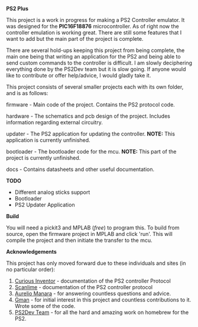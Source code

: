 **PS2 Plus**

This project is a work in progress for making a PS2 Controller emulator. It was designed for the **PIC16F18876** microcontroller. As of right now the controller emulation is working great. There are still some features that I want to add but the main part of the project is complete. 

There are several hold-ups keeping this project from being complete, the main one being that writing an application for the PS2 and being able to send custom commands to the controller is difficult. I am slowly deciphering everything done by the PS2Dev team but it is slow going. If anyone would like to contribute or offer help/advice, I would gladly take it.

This project consists of several smaller projects each with its own folder, and is as follows:

firmware - Main code of the project. Contains the PS2 protocol code.

hardware - The schematics and pcb design of the project. Includes information regarding external circuitry.

updater - The PS2 application for updating the controller. **NOTE:** This application is currently unfinished.

bootloader - The bootloader code for the mcu. **NOTE:** This part of the project is currently unfinished.

docs - Contains datasheets and other useful documentation.

**TODO**

- Different analog sticks support
- Bootloader
- PS2 Updater Application

**Build**

You will need a pickit3 and MPLAB (_free_) to program this. To build from source, open the firmware project in MPLAB and click 'run'. This will compile the project and then initiate the transfer to the mcu.

**Acknowledgements**

This project has only moved forward due to these individuals and sites (in no particular order):

1. [Curious Inventor](http://store.curiousinventor.com/guides/PS2) - documentation of the PS2 controller Protocol
2. [Scanlime](https://gist.github.com/scanlime/5042071) - documentation of the PS2 controller protocol
3. [Aurelio Manara](https://github.com/Aurelio92/GCPlus) - for answering countless questions and advice.
4. [Gman](https://gmanmodz.com/) - for initial interest in this project and countless contributions to it. Wrote some of the code.
5. [PS2Dev Team](https://github.com/ps2dev) - for all the hard and amazing work on homebrew for the PS2.

